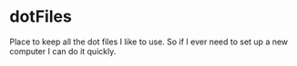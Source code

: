 # dotFiles

Place to keep all the dot files I like to use. So if I ever need to set up a new computer I can do it quickly.
